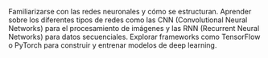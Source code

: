 Familiarizarse con las redes neuronales y cómo se estructuran. Aprender sobre los diferentes tipos de redes como las CNN (Convolutional Neural Networks) para el procesamiento de imágenes y las RNN (Recurrent Neural Networks) para datos secuenciales. Explorar frameworks como TensorFlow o PyTorch para construir y entrenar modelos de deep learning.